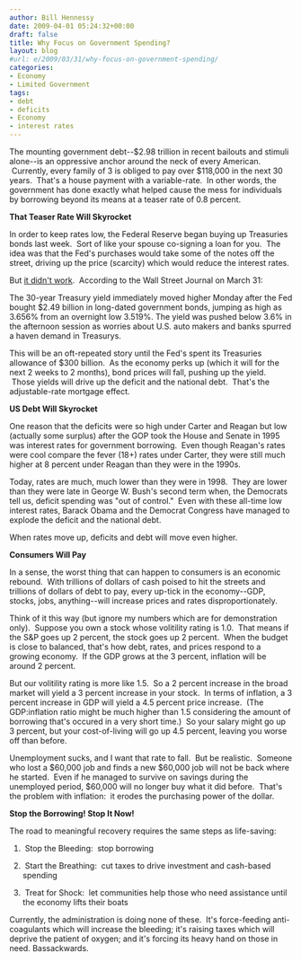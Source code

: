 ```yaml
---
author: Bill Hennessy
date: 2009-04-01 05:24:32+00:00
draft: false
title: Why Focus on Government Spending?
layout: blog
#url: e/2009/03/31/why-focus-on-government-spending/
categories:
- Economy
- Limited Government
tags:
- debt
- deficits
- Economy
- interest rates
---
```


The mounting government debt--$2.98 trillion in recent bailouts and stimuli alone--is an oppressive anchor around the neck of every American.  Currently, every family of 3 is obliged to pay over $118,000 in the next 30 years.  That's a house payment with a variable-rate.  In other words, the government has done exactly what helped cause the mess for individuals by borrowing beyond its means at a teaser rate of 0.8 percent.  

**That Teaser Rate Will Skyrocket**

In order to keep rates low, the Federal Reserve began buying up Treasuries bonds last week.  Sort of like your spouse co-signing a loan for you.  The idea was that the Fed's purchases would take some of the notes off the street, driving up the price (scarcity) which would reduce the interest rates. 

But [it didn't work](https://online.wsj.com/article/SB123841783596169515.html#printMode).  According to the Wall Street Journal on March 31:

The 30-year Treasury yield immediately moved higher Monday after the Fed bought $2.49 billion in long-dated government bonds, jumping as high as 3.656% from an overnight low 3.519%. The yield was pushed below 3.6% in the afternoon session as worries about U.S. auto makers and banks spurred a haven demand in Treasurys.

This will be an oft-repeated story until the Fed's spent its Treasuries allowance of $300 billion.  As the economy perks up (which it will for the next 2 weeks to 2 months), bond prices will fall, pushing up the yield.  Those yields will drive up the deficit and the national debt.  That's the adjustable-rate mortgage effect.  

**US Debt Will Skyrocket**

One reason that the deficits were so high under Carter and Reagan but low (actually some surplus) after the GOP took the House and Senate in 1995 was interest rates for government borrowing.  Even though Reagan's rates were cool compare the fever (18+) rates under Carter, they were still much higher at 8 percent under Reagan than they were in the 1990s. 

Today, rates are much, much lower than they were in 1998.  They are lower than they were late in George W. Bush's second term when, the Democrats tell us, deficit spending was "out of control."  Even with these all-time low interest rates, Barack Obama and the Democrat Congress have managed to explode the deficit and the national debt.

When rates move up, deficits and debt will move even higher.

**Consumers Will Pay**

In a sense, the worst thing that can happen to consumers is an economic rebound.  With trillions of dollars of cash poised to hit the streets and trillions of dollars of debt to pay, every up-tick in the economy--GDP, stocks, jobs, anything--will increase prices and rates disproportionately.  

Think of it this way (but ignore my numbers which are for demonstration only).  Suppose you own a stock whose volitility rating is 1.0.  That means if the S&P goes up 2 percent, the stock goes up 2 percent.  When the budget is close to balanced, that's how debt, rates, and prices respond to a growing economy.  If the GDP grows at the 3 percent, inflation will be around 2 percent.  

But our volitility rating is more like 1.5.  So a 2 percent increase in the broad market will yield a 3 percent increase in your stock.  In terms of inflation, a 3 percent increase in GDP will yield a 4.5 percent price increase.  (The GDP:inflation ratio might be much higher than 1.5 considering the amount of borrowing that's occured in a very short time.)  So your salary might go up 3 percent, but your cost-of-living will go up 4.5 percent, leaving you worse off than before.  

Unemployment sucks, and I want that rate to fall.  But be realistic.  Someone who lost a $60,000 job and finds a new $60,000 job will not be back where he started.  Even if he managed to survive on savings during the unemployed period, $60,000 will no longer buy what it did before.  That's the problem with inflation:  it erodes the purchasing power of the dollar.

**Stop the Borrowing! Stop It Now!**

The road to meaningful recovery requires the same steps as life-saving:

1.  Stop the Bleeding:  stop borrowing

2.  Start the Breathing:  cut taxes to drive investment and cash-based spending

3.  Treat for Shock:  let communities help those who need assistance until the economy lifts their boats

Currently, the administration is doing none of these.  It's force-feeding anti-coagulants which will increase the bleeding; it's raising taxes which will deprive the patient of oxygen; and it's forcing its heavy hand on those in need. Bassackwards.
